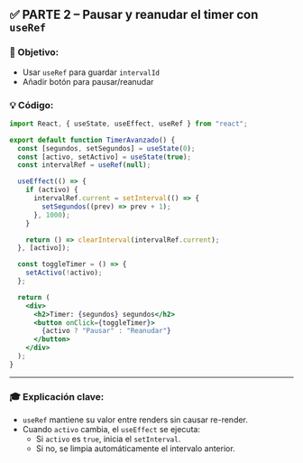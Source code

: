 ## ✅ PARTE 2 – Pausar y reanudar el timer con `useRef`

### 🧠 Objetivo:
- Usar `useRef` para guardar `intervalId`
- Añadir botón para pausar/reanudar

### 💡 Código:

```jsx
import React, { useState, useEffect, useRef } from "react";

export default function TimerAvanzado() {
  const [segundos, setSegundos] = useState(0);
  const [activo, setActivo] = useState(true);
  const intervalRef = useRef(null);

  useEffect(() => {
    if (activo) {
      intervalRef.current = setInterval(() => {
        setSegundos((prev) => prev + 1);
      }, 1000);
    }

    return () => clearInterval(intervalRef.current);
  }, [activo]);

  const toggleTimer = () => {
    setActivo(!activo);
  };

  return (
    <div>
      <h2>Timer: {segundos} segundos</h2>
      <button onClick={toggleTimer}>
        {activo ? "Pausar" : "Reanudar"}
      </button>
    </div>
  );
}
```

---

### 🎓 Explicación clave:
- `useRef` mantiene su valor entre renders sin causar re-render.
- Cuando `activo` cambia, el `useEffect` se ejecuta:
  - Si `activo` es `true`, inicia el `setInterval`.
  - Si no, se limpia automáticamente el intervalo anterior.
